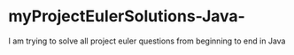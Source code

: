 # myProjectEulerSolutions-Java-
I am trying to solve all project euler questions from beginning to end in Java
